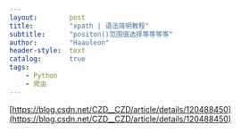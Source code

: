 ```yaml
---
layout:        post
title:         "xpath | 语法简明教程"
subtitle:      "positon()范围值选择等等等等"
author:        "Haauleon"
header-style:  text
catalog:       true
tags:
    - Python
    - 爬虫
---
```


[https://blog.csdn.net/CZD__CZD/article/details/120488450](https://blog.csdn.net/CZD__CZD/article/details/120488450)